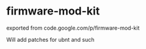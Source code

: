 # firmware-mod-kit
exported from code.google.com/p/firmware-mod-kit

Will add patches for ubnt and such
